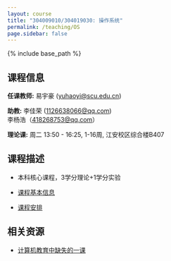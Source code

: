 ```yaml
---
layout: course
title: "304009010/304019030: 操作系统"
permalink: /teaching/OS
page.sidebar: false
---
```


{% include base_path %}

## 课程信息

**任课教师:** 易宇豪 (yuhaoyi@scu.edu.cn)

**助教:** 李佳荣 (1126638066@qq.com)\
李杨浩（418268753@qq.com）

**理论课:** 周二 13:50 - 16:25, 1-16周, 江安校区综合楼B407


## 课程描述

- 本科核心课程，3学分理论+1学分实验

- [课程基本信息](https://kdocs.cn/l/cvXEWol6FSpu)
- [课程安排](https://kdocs.cn/l/ckPfDATkk5pz)

## 相关资源

- [计算机教育中缺失的一课](https://missing-semester-cn.github.io/)
